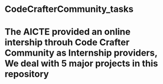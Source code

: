 # CodeCrafterCommunity_tasks
# The AICTE provided an online intership throuh Code Crafter Community as Internship providers, We deal with 5 major projects in this repository


